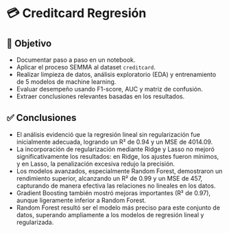 # 💳 Creditcard Regresión

## 🎯 Objetivo

- Documentar paso a paso en un notebook.
- Aplicar el proceso SEMMA al dataset `creditcard`.
- Realizar limpieza de datos, análisis exploratorio (EDA) y entrenamiento de 5 modelos de machine learning.
- Evaluar desempeño usando F1-score, AUC y matriz de confusión.
- Extraer conclusiones relevantes basadas en los resultados.

## ✅ Conclusiones

- El análisis evidenció que la regresión lineal sin regularización fue inicialmente adecuada, logrando un R² de 0.94 y un MSE de 4014.09.
- La incorporación de regularización mediante Ridge y Lasso no mejoró significativamente los resultados: en Ridge, los ajustes fueron mínimos, y en Lasso, la penalización excesiva redujo la precisión.
- Los modelos avanzados, especialmente Random Forest, demostraron un rendimiento superior, alcanzando un R² de 0.99 y un MSE de 457, capturando de manera efectiva las relaciones no lineales en los datos.
- Gradient Boosting también mostró mejoras importantes (R² de 0.97), aunque ligeramente inferior a Random Forest.
- Random Forest resultó ser el modelo más preciso para este conjunto de datos, superando ampliamente a los modelos de regresión lineal y regularizada.
